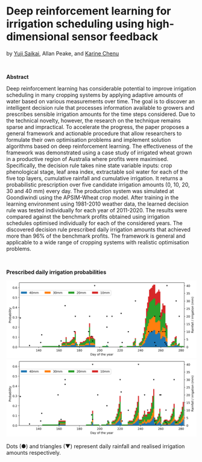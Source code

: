 # Deep reinforcement learning for irrigation scheduling using high-dimensional sensor feedback
by [Yuji Saikai](https://yujisaikai.com), Allan Peake, and [Karine Chenu](https://researchers.uq.edu.au/researcher/1740)

&nbsp;

**Abstract**

Deep reinforcement learning has considerable potential to improve irrigation scheduling in many cropping systems by applying adaptive amounts of water based on various measurements over time. The goal is to discover an intelligent decision rule that processes information available to growers and prescribes sensible irrigation amounts for the time steps considered. Due to the technical novelty, however, the research on the technique remains sparse and impractical. To accelerate the progress, the paper proposes a general framework and actionable procedure that allow researchers to formulate their own optimisation problems and implement solution algorithms based on deep reinforcement learning. The effectiveness of the framework was demonstrated using a case study of irrigated wheat grown in a productive region of Australia where profits were maximised. Specifically, the decision rule takes nine state variable inputs: crop phenological stage, leaf area index, extractable soil water for each of the five top layers, cumulative rainfall and cumulative irrigation. It returns a probabilistic prescription over five candidate irrigation amounts (0, 10, 20, 30 and 40 mm) every day. The production system was simulated at Goondiwindi using the APSIM-Wheat crop model. After training in the learning environment using 1981-2010 weather data, the learned decision rule was tested individually for each year of 2011-2020. The results were compared against the benchmark profits obtained using irrigation schedules optimised individually for each of the considered years. The discovered decision rule prescribed daily irrigation amounts that achieved more than 96% of the benchmark profits. The framework is general and applicable to a wide range of cropping systems with realistic optimisation problems.


&nbsp;

**Prescribed daily irrigation probabilities**

![](probabilities.png)
![](probabilities2.png)

Dots (●) and triangles (▼) represent daily rainfall and realised irrigation amounts respectively.
